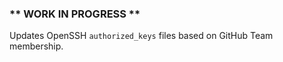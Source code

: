 ### ** WORK IN PROGRESS **
Updates OpenSSH `authorized_keys` files based on GitHub Team membership.
